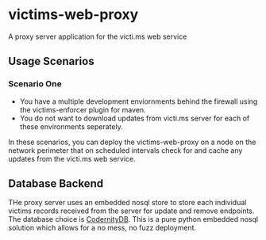 victims-web-proxy
=================

A proxy server application for the victi.ms web service

## Usage Scenarios

### Scenario One
* You have a multiple development enviornments behind the firewall using the victims-enforcer plugin for maven.
* You do not want to download updates from victi.ms server for each of these environments seperately.

In these scenarios, you can deploy the victims-web-proxy on a node on the network perimeter that on scheduled intervals check for and cache any updates from the victi.ms web service.

## Database Backend
THe proxy server uses an embedded nosql store to store each individual victims records received from the server for update and remove endpoints. The database choice is [CodernityDB](http://labs.codernity.com/codernitydb/). This is a pure python embedded nosql solution which allows for a no mess, no fuzz deployment.
